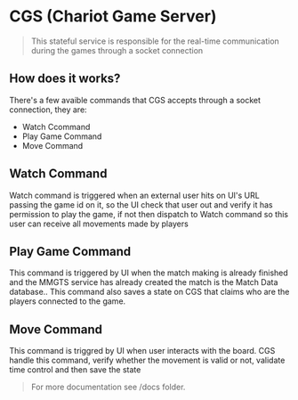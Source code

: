 # CGS (Chariot Game Server)

> This stateful service is responsible for the real-time communication during the games through a socket connection


## How does it works?
There's a few avaible commands that CGS accepts through a socket connection, they are:

- Watch Ccommand
- Play Game Command
- Move Command

## Watch Command
Watch command is triggered when an external user hits on UI's URL passing the game id on it, so the UI check that user out and verify it has permission to play the game, if not then dispatch to Watch command so this user can receive all movements made by players

## Play Game Command
This command is triggered by UI when the match making is already finished and the MMGTS service has already created the match is the Match Data database.. This command also saves a state on CGS that claims who are the players connected to the game.

## Move Command
This command is triggred by UI when user interacts with the board. CGS handle this command, verify whether the movement is valid or not, validate time control and then save the state

> For more documentation see /docs folder.
